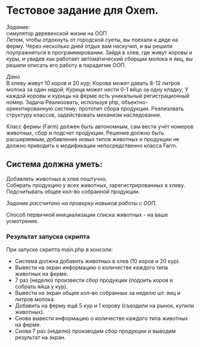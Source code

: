 # Тестовое задание для Oxem.


*Задание:* <br/> симулятор деревенской жизни на ООП<br/>
Летом, чтобы отдохнуть от городской суеты, вы поехали к дяде на ферму. Через несколько дней отдых вам наскучил, и вы решили поупражняться в программировании. Зайдя в хлев, где живут коровы и куры, и увидев как работает автоматический сборщик молока и яиц, вы решили описать его работу в парадигме ООП.

*Дано* <br/>
В хлеву живут 10 коров и 20 кур;
Корова может давать 8-12 литров молока за один надой;
Курица может нести 0-1 яйцо за одну кладку;
У каждой коровы и курицы на ферме есть уникальный регистрационный номер.
Задача
Реализовать, используя php, объектно-ориентированную систему: прототип сбора продукции. Реализовать структуру классов, задействовать механизм наследования.

Класс фермы (Farm) должен быть автономным, сам вести учёт номеров животных, сбор и подсчет продукции. Решение должно быть расширяемым, добавление новых типов животных и продукции не должно приводить к модификации непосредственно класса Farm.



## Система должна уметь:

Добавлять животных в хлев поштучно.<br/>
Собирать продукцию у всех животных, зарегистрированных в хлеву.<br/>
Подсчитывать общее кол-во собранной продукции.<br/>

*Задание рассчитано на проверку навыков работы с ООП.*<br/>

Способ первичной инициализации списка животных - на ваше усмотрение.<br/>

### Результат запуска скрипта<br/>
При запуске скрипта main.php в консоли:

* Система должна добавить животных в хлев (10 коров и 20 кур).
* Вывести на экран информацию о количестве каждого типа животных на ферме.
* 7 раз (неделю) произвести сбор продукции (подоить коров и собрать яйца у кур).
* Вывести на экран общее кол-во собранных за неделю шт. яиц и литров молока.
* Добавить на ферму ещё 5 кур и 1 корову (съездили на рынок, купили животных).
* Снова вывести информацию о количестве каждого типа животных на ферме.
* Снова 7 раз (неделю) производим сбор продукции и выводим результат на экран.

